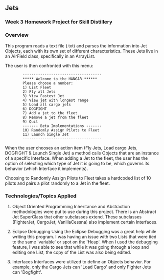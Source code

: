 ## Jets

### Week 3 Homework Project for Skill Distillery

### Overview

  This program reads a text file (.txt) and parses the information into Jet Objects, each with its own set of different characteristics. These Jets live in an AirField class, specifically in an ArrayList.



  The user is then confronted with this menu:

  			------------------------------------
  			***** Welcome to the HANGAR ******
			Please choose a number:
			1) List Fleet
			2) Fly all Jets
			3) View Fastest Jet
			4) View jet with longest range
			5) Load all cargo jets
			6) DOGFIGHT
			7) Add a jet to the fleet
			8) Remove a jet from the fleet
			9) Quit
			------- Beta Implementations -------
			10) Randomly Assign Pilots to Fleet
			11) Launch Single Jet
  			------------------------------------

  When the user chooses an action item (Fly Jets, Load cargo Jets, DOGFIGHT & Launch Single Jet) a method calls Objects that are an instance of a specific Interface. When adding a Jet to the fleet, the user has the option of selecting which type of Jet it is going to be, which governs its behavior (which Interface it implements). 
  
  Choosing to Randomly Assign Pilots to Fleet takes a hardcoded list of 10 pilots and pairs a pilot randomly to a Jet in the fleet. 

### Technologies/Topics Applied

  1) Object Oriented Programming
   Inheritance and Abstraction methodologies were put to use during this project. There is an Abstract Jet SuperClass that other subclasses extend. These subclasses (FighterJet, CargoJet, VanillaCessna) also implement certain Interfaces.  

  2) Eclipse Debugging
    Using the Eclipse Debugging was a great help while writing this program. I was having an issue with two Lists that were tied to the same 'variable' or spot on the 'Heap'. When I used the debugging feature, I was able to see that while it was going through a loop and editing one List, the copy of the List was also being edited. 

  3) Interfaces
    Interfaces were utilized to define an Objects behavior. For example, only the Cargo Jets can 'Load Cargo' and only Fighter Jets can 'Dogfight'. 
